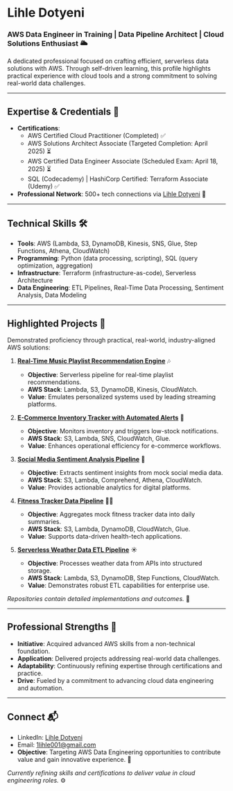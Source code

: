 # Lihle Dotyeni  
### AWS Data Engineer in Training | Data Pipeline Architect | Cloud Solutions Enthusiast 🌥️  

A dedicated professional focused on crafting efficient, serverless data solutions with AWS. Through self-driven learning, this profile highlights practical experience with cloud tools and a strong commitment to solving real-world data challenges.

---

## Expertise & Credentials 📜  
- **Certifications**:  
  - AWS Certified Cloud Practitioner (Completed) ✅  
  - AWS Solutions Architect Associate (Targeted Completion: April 2025) ⏳  
  - AWS Certified Data Engineer Associate (Scheduled Exam: April 18, 2025) ⏳  
  - SQL (Codecademy) | HashiCorp Certified: Terraform Associate (Udemy) ✅  
- **Professional Network**: 500+ tech connections via [Lihle Dotyeni](https://www.linkedin.com/in/lihle-dotyeni-28297126b) 🤝  

---

## Technical Skills 🛠️  
- **Tools**: AWS (Lambda, S3, DynamoDB, Kinesis, SNS, Glue, Step Functions, Athena, CloudWatch)  
- **Programming**: Python (data processing, scripting), SQL (query optimization, aggregation)  
- **Infrastructure**: Terraform (infrastructure-as-code), Serverless Architecture  
- **Data Engineering**: ETL Pipelines, Real-Time Data Processing, Sentiment Analysis, Data Modeling  

---

## Highlighted Projects 🚀  
Demonstrated proficiency through practical, real-world, industry-aligned AWS solutions:  

1. **[Real-Time Music Playlist Recommendation Engine](#)** 🎶  
   - **Objective**: Serverless pipeline for real-time playlist recommendations.  
   - **AWS Stack**: Lambda, S3, DynamoDB, Kinesis, CloudWatch.  
   - **Value**: Emulates personalized systems used by leading streaming platforms.  

2. **[E-Commerce Inventory Tracker with Automated Alerts](#)** 🛒  
   - **Objective**: Monitors inventory and triggers low-stock notifications.  
   - **AWS Stack**: S3, Lambda, SNS, CloudWatch, Glue.  
   - **Value**: Enhances operational efficiency for e-commerce workflows.  

3. **[Social Media Sentiment Analysis Pipeline](#)** 📱  
   - **Objective**: Extracts sentiment insights from mock social media data.  
   - **AWS Stack**: S3, Lambda, Comprehend, Athena, CloudWatch.  
   - **Value**: Provides actionable analytics for digital platforms.  

4. **[Fitness Tracker Data Pipeline](#)** 🏃‍♂️  
   - **Objective**: Aggregates mock fitness tracker data into daily summaries.  
   - **AWS Stack**: S3, Lambda, DynamoDB, CloudWatch, Glue.  
   - **Value**: Supports data-driven health-tech applications.  

5. **[Serverless Weather Data ETL Pipeline](#)** ☀️  
   - **Objective**: Processes weather data from APIs into structured storage.  
   - **AWS Stack**: Lambda, S3, DynamoDB, Step Functions, CloudWatch.  
   - **Value**: Demonstrates robust ETL capabilities for enterprise use.  

*Repositories contain detailed implementations and outcomes.* 📂  

---

## Professional Strengths 💪  
- **Initiative**: Acquired advanced AWS skills from a non-technical foundation.  
- **Application**: Delivered projects addressing real-world data challenges.  
- **Adaptability**: Continuously refining expertise through certifications and practice.  
- **Drive**: Fueled by a commitment to advancing cloud data engineering and automation.  

---

## Connect 📬  
- LinkedIn: [Lihle Dotyeni](https://www.linkedin.com/in/lihle-dotyeni-28297126b)  
- Email: [1lihle001@gmail.com](mailto:1lihle001@gmail.com)  
- **Objective**: Targeting AWS Data Engineering opportunities to contribute value and gain innovative experience. 🌟  

*Currently refining skills and certifications to deliver value in cloud engineering roles.* ⚙️  
